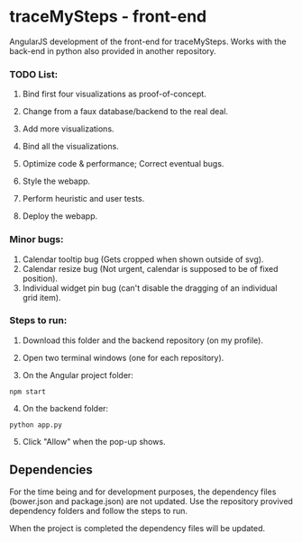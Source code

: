 # traceMySteps - front-end

AngularJS development of the front-end for traceMySteps. Works with the back-end in python also provided in another repository.

### TODO List: 

1) Bind first four visualizations as proof-of-concept.

2) Change from a faux database/backend to the real deal.

3) Add more visualizations.

4) Bind all the visualizations.

5) Optimize code & performance; Correct eventual bugs.

6) Style the webapp.

7) Perform heuristic and user tests.

8) Deploy the webapp.

### Minor bugs: 

1) Calendar tooltip bug (Gets cropped when shown outside of svg).
2) Calendar resize bug (Not urgent, calendar is supposed to be of fixed position).
3) Individual widget pin bug (can't disable the dragging of an individual grid item).

### Steps to run:

1) Download this folder and the backend repository (on my profile).
2) Open two terminal windows (one for each repository).

3) On the Angular project folder:
```
npm start
```

4) On the backend folder:
```
python app.py
```
5) Click "Allow" when the pop-up shows.

## Dependencies

For the time being and for development purposes, the dependency files (bower.json and package.json) are not updated. Use the repository provived dependency folders and follow the steps to run.

When the project is completed the dependency files will be updated.
